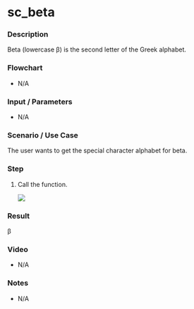 # sc_beta

### Description

Beta (lowercase β) is the second letter of the Greek alphabet. 

### Flowchart

- N/A 

### Input / Parameters

- N/A

### Scenario / Use Case

The user wants to get the special character alphabet for beta.

### Step

1. Call the function.
    
    ![](../../../../document/function/SpecialCharacter/sc_beta1/sc_beta-step-1.png?raw=true)
 
### Result

 β
 
### Video

- N/A

<!--[![Video](http://i.imgur.com/Ot5DWAW.png)](https://youtu.be/StTqXEQ2l-Y?t=35s)-->

### Notes

- N/A